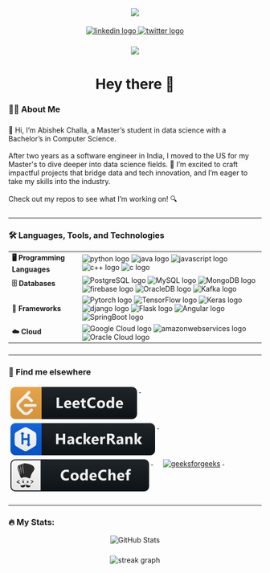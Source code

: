 
<div align="center">
<img src="https://user-images.githubusercontent.com/74038190/212749447-bfb7e725-6987-49d9-ae85-2015e3e7cc41.gif" width="500">
<br><br>
</div>




<div align="center">
  <a href="https://www.linkedin.com/in/abishekchalla/" target="_blank">
    <img src="https://img.shields.io/static/v1?message=LinkedIn&logo=linkedin&label=&color=0077B5&logoColor=white&labelColor=&style=for-the-badge" height="25" alt="linkedin logo"  />
  </a>
  <a href="https://x.com/abishek_challa" target="_blank">
    <img src="https://img.shields.io/static/v1?message=Twitter&logo=twitter&label=&color=1DA1F2&logoColor=white&labelColor=&style=for-the-badge" height="25" alt="twitter logo"  />
  </a>
</div>

###

<div align="center">
  <img src="https://visitor-badge.laobi.icu/badge?page_id=Abishek-Github.Abishek-Github&"  />
</div>

###

<h1 align="center">Hey there 👋</h1>

###

<h3 align="left">👨‍💻 About Me</h3>

###

<p align="left">👋 Hi, I’m Abishek Challa, a Master’s student in data science with a Bachelor’s in Computer Science. <br><br>After two years as a software engineer in India, I moved to the US for my Master's to dive deeper into data science fields. 🚀 I’m excited to craft impactful projects that bridge data and tech innovation, and I’m eager to take my skills into the industry.<br><br>Check out my repos to see what I’m working on! 🔍</p>

###
---
<h3 align="left">🛠 Languages, Tools, and Technologies</h3>

<table>
  <tr>
    <td><strong>🖥️ Programming Languages</strong></td>
    <td>
      <img src="https://cdn.jsdelivr.net/gh/devicons/devicon/icons/python/python-original.svg" height="40" alt="python logo" />
      <img src="https://cdn.jsdelivr.net/gh/devicons/devicon/icons/java/java-original.svg" height="40" alt="java logo" />
      <img src="https://cdn.jsdelivr.net/gh/devicons/devicon/icons/javascript/javascript-original.svg" height="40" alt="javascript logo" />
      <img src="https://cdn.jsdelivr.net/gh/devicons/devicon/icons/cplusplus/cplusplus-original.svg" height="40" alt="c++ logo" />
      <img src="https://cdn.jsdelivr.net/gh/devicons/devicon/icons/c/c-original.svg" height="40" alt="c logo" />
    </td>
  </tr>
  <tr>
    <td><strong>🗄️ Databases</strong></td>
    <td>
      <img src="https://cdn.jsdelivr.net/gh/devicons/devicon/icons/postgresql/postgresql-original.svg" height="40" alt="PostgreSQL logo" />
      <img src="https://cdn.jsdelivr.net/gh/devicons/devicon/icons/mysql/mysql-original.svg" height="40" alt="MySQL logo" />
      <img src="https://cdn.jsdelivr.net/gh/devicons/devicon/icons/mongodb/mongodb-original.svg" height="40" alt="MongoDB logo" />
      <img src="https://cdn.jsdelivr.net/gh/devicons/devicon/icons/firebase/firebase-plain-wordmark.svg" height="40" alt="firebase logo"  />
      <img src="https://cdn.jsdelivr.net/gh/devicons/devicon/icons/oracle/oracle-original.svg" height="40" alt="OracleDB logo" />
      <img src="https://cdn.jsdelivr.net/gh/devicons/devicon/icons/apachekafka/apachekafka-original.svg" height="40" alt="Kafka logo" />
    </td>
  </tr>
  <tr>
    <td><strong>📌 Frameworks</strong></td>
    <td>
      <img src="https://cdn.jsdelivr.net/gh/devicons/devicon/icons/pytorch/pytorch-original.svg" height="40" alt="Pytorch logo" />
      <img src="https://cdn.jsdelivr.net/gh/devicons/devicon/icons/tensorflow/tensorflow-original.svg" height="40" alt="TensorFlow logo" />
      <img src="https://cdn.jsdelivr.net/gh/devicons/devicon/icons/keras/keras-original.svg" height="40" alt="Keras logo" />
      <img src="https://cdn.jsdelivr.net/gh/devicons/devicon/icons/django/django-plain.svg" height="40" alt="django logo"  />
      <img src="https://cdn.jsdelivr.net/gh/devicons/devicon/icons/flask/flask-original.svg" height="40" alt="Flask logo" />
      <img src="https://cdn.jsdelivr.net/gh/devicons/devicon/icons/angularjs/angularjs-original.svg" height="40" alt="Angular logo" />
      <img src="https://cdn.jsdelivr.net/gh/devicons/devicon/icons/spring/spring-original.svg" height="40" alt="SpringBoot logo" />
    </td>
  </tr>
  <tr>
    <td><strong>☁️ Cloud</strong></td>
    <td>
      <img src="https://cdn.jsdelivr.net/gh/devicons/devicon/icons/googlecloud/googlecloud-original.svg" height="40" alt="Google Cloud logo" />
      <img src="https://cdn.jsdelivr.net/gh/devicons/devicon/icons/amazonwebservices/amazonwebservices-plain-wordmark.svg" height="40" alt="amazonwebservices logo"  />
      <img src="https://cdn.jsdelivr.net/gh/devicons/devicon/icons/oracle/oracle-original.svg" height="40" alt="Oracle Cloud logo" />
    </td>
  </tr>
</table>

###

---
### 📢 Find me elsewhere
<p align="left">

  <a href="https://leetcode.com/u/Abishek_coder/">
  <img src="https://raw.githubusercontent.com/AbhishekMaira10/AbhishekMaira10/master/Resources/svg/leetcode.svg" alt="leetcode" style="vertical-align:top; margin:4px">
  </a>&nbsp;&nbsp;&nbsp;


  <a href="https://www.hackerrank.com/profile/abishek_coder">
    <img src="https://raw.githubusercontent.com/AbhishekMaira10/AbhishekMaira10/master/Resources/svg/hackerrank.svg" alt="hackerrank" style="vertical-align:top; margin:4px">
  </a>&nbsp;&nbsp;&nbsp;

  <a href="https://www.codechef.com/users/abishek_coder">
    <img src="https://raw.githubusercontent.com/AbhishekMaira10/AbhishekMaira10/master/Resources/svg/codechef.svg" alt="codechef" style="vertical-align:top; margin:4px">
  </a>&nbsp;&nbsp;&nbsp;
  
  
  <a href="https://www.geeksforgeeks.org/user/abhishekchalla619/">
    <img src="https://upload.wikimedia.org/wikipedia/commons/4/43/GeeksforGeeks.svg" height="40" alt="geeksforgeeks" style="vertical-align:top; margin:4px">
  </a>&nbsp;&nbsp;&nbsp;
</p>



###
---

<h3 align="left">🔥 My Stats:</h3>

<div align="center">
  <img src="https://github-readme-stats.vercel.app/api?username=Abishek-Github&show_icons=true&theme=dark" height="200" alt="GitHub Stats" />
</div>

###

<div align="center">
  <img src="https://streak-stats.demolab.com?user=Abishek-Github&locale=en&mode=daily&theme=dark&hide_border=false&border_radius=5&order=3" height="220" alt="streak graph"  />
</div>

###
